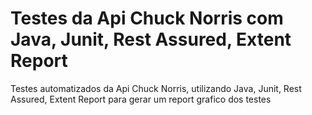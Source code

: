 # Testes da Api Chuck Norris com Java, Junit, Rest Assured, Extent Report
Testes automatizados da Api Chuck Norris, utilizando Java, Junit, Rest Assured, Extent Report para gerar um report grafico dos testes

